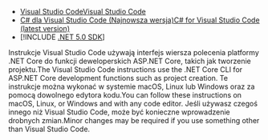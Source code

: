 * [<span data-ttu-id="85926-101">Visual Studio Code</span><span class="sxs-lookup"><span data-stu-id="85926-101">Visual Studio Code</span></span>](https://code.visualstudio.com/download)
* [<span data-ttu-id="85926-102">C# dla Visual Studio Code (Najnowsza wersja)</span><span class="sxs-lookup"><span data-stu-id="85926-102">C# for Visual Studio Code (latest version)</span></span>](https://marketplace.visualstudio.com/items?itemName=ms-dotnettools.csharp)
* [!INCLUDE [.NET 5.0 SDK](~/includes/5.0-SDK.md)]

<span data-ttu-id="85926-103">Instrukcje Visual Studio Code używają interfejs wiersza polecenia platformy .NET Core do funkcji deweloperskich ASP.NET Core, takich jak tworzenie projektu.</span><span class="sxs-lookup"><span data-stu-id="85926-103">The Visual Studio Code instructions use the .NET Core CLI for ASP.NET Core development functions such as project creation.</span></span> <span data-ttu-id="85926-104">Te instrukcje można wykonać w systemie macOS, Linux lub Windows oraz za pomocą dowolnego edytora kodu.</span><span class="sxs-lookup"><span data-stu-id="85926-104">You can follow these instructions on macOS, Linux, or Windows and with any code editor.</span></span> <span data-ttu-id="85926-105">Jeśli używasz czegoś innego niż Visual Studio Code, może być konieczne wprowadzenie drobnych zmian.</span><span class="sxs-lookup"><span data-stu-id="85926-105">Minor changes may be required if you use something other than Visual Studio Code.</span></span>
